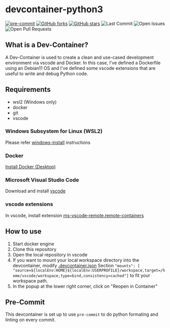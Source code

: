 # devcontainer-python3

[![pre-commit](https://img.shields.io/badge/pre--commit-enabled-brightgreen?logo=pre-commit)](https://github.com/pre-commit/pre-commit) [![GitHub forks](https://img.shields.io/github/forks/Xenion1987/devcontainer-python3?style=plastic)](https://github.com/Xenion1987/devcontainer-python3/network) [![GitHub stars](https://img.shields.io/github/stars/Xenion1987/devcontainer-python3?style=plastic)](https://github.com/Xenion1987/devcontainer-python3/stargazers) ![Last Commit](https://img.shields.io/github/last-commit/Xenion1987/devcontainer-python3) ![Open Issues](https://img.shields.io/github/issues/Xenion1987/devcontainer-python3?color=important) ![Open Pull Requests](https://img.shields.io/github/issues-pr/Xenion1987/devcontainer-python3?color=yellowgreen)

## What is a Dev-Container?

A Dev-Container is used to create a clean and use-cased development environment via vscode and Docker.
In this case, I've defined a Dockerfile using an Debian11 OS and I've defined some vscode extensions that are useful to write and debug Python code.

## Requirements

- wsl2 (Windows only)
- docker
- git
- vscode

### Windows Subsystem for Linux (WSL2)

Please refer [windows-install](./docs/windows-install.md) instructions

### Docker

[Install Docker (Desktop)](https://docs.docker.com/get-docker/)

### Microsoft Visual Studio Code

Download and install [vscode](https://code.visualstudio.com/)

### vscode extensions

In vscode, install extension [ms-vscode-remote.remote-containers](https://marketplace.visualstudio.com/items?itemName=ms-vscode-remote.remote-containers)

## How to use

1. Start docker engine
1. Clone this repository
1. Open the local repository in vscode
1. If you want to mount your local workspace directory into the devcontainer, modify [.devcontainer.json](./.devcontainer/devcontainer.json) Section `"mounts": [ "source=${localEnv:HOME}${localEnv:USERPROFILE}/workspace,target=/home/vscode/workspace,type=bind,consistency=cached"]` to fit your workspace path.
1. In the popup at the lower right corner, click on "Reopen in Container"

## Pre-Commit

This devcontainer is set up to use `pre-commit` to do python formating and linting on every commit.
